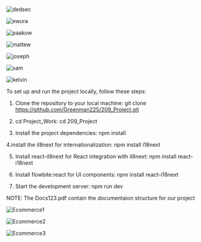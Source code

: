 
![dedsec](https://github.com/user-attachments/assets/2df9c572-6d6a-47e0-aae4-f582a970d817)

![ewura](https://github.com/user-attachments/assets/42b0ee23-89d0-4482-a947-c41c54a6aa66)

![paakow](https://github.com/user-attachments/assets/1e495217-5a52-446f-8a8d-9fb78fdc9e04)

![mattew](https://github.com/user-attachments/assets/43836962-c130-4308-bb44-aff7f3ad3e22)

![joseph](https://github.com/user-attachments/assets/3d5d1520-158e-4ba1-b25a-503096f5ad61)

![sam](https://github.com/user-attachments/assets/34c1fcbe-346e-432d-b403-164ef261f161)

![kelvin](https://github.com/user-attachments/assets/ff778e69-09d5-4709-b6f2-c8d949fb5b08)











To set up and run the project locally, follow these steps:
1. Clone the repository to your local machine:
   git clone https://github.com/Greenman225/209_Project.git

2. cd Project_Work:
   cd 209_Project

3. Install the project dependencies:
   npm install

4.install the il8next for internationalization:
  npm install i18next

5. Install react-il8next for React integration with il8next:
   npm install react-i18next

6. Install flowbite:react for UI components:
    npm install react-i18next

7. Start the development server:
   npm run dev

NOTE: The Docs123.pdf contain the documentaion structure for our project


![Ecommerce1](https://github.com/user-attachments/assets/f3fc1c9a-ff23-4784-83a8-0367c7e03f7f)

![Ecommerce2](https://github.com/user-attachments/assets/894a56d6-8ce3-4743-b1c9-4026e5b57e17)

![Ecommerce3](https://github.com/user-attachments/assets/3b3d4cd5-642b-432b-9cc9-20d87e9a4331)








 
  
